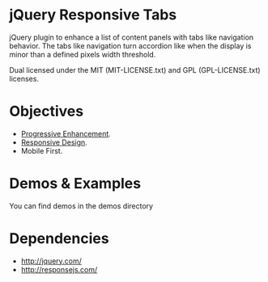 jQuery Responsive Tabs 
==
jQuery plugin to enhance a list of content panels with tabs like navigation behavior. 
The tabs like navigation turn accordion like when the display is minor than a defined pixels width threshold.

Dual licensed under the MIT (MIT-LICENSE.txt) and GPL (GPL-LICENSE.txt) licenses.

Objectives
==
- <a href="http://en.wikipedia.org/wiki/Progressive_enhancement">Progressive Enhancement</a>.
- <a href="http://www.alistapart.com/articles/responsive-web-design/">Responsive Design</a>.
- Mobile First.

Demos & Examples
==
You can find demos in the demos directory

Dependencies
==
- http://jquery.com/
- http://responsejs.com/
